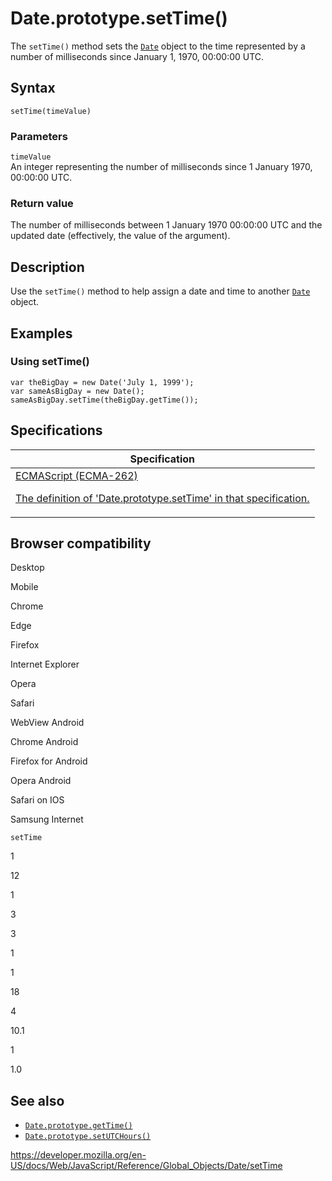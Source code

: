 # Date.prototype.setTime()

The `setTime()` method sets the [`Date`](../date) object to the time represented by a number of milliseconds since January 1, 1970, 00:00:00 UTC.

## Syntax

    setTime(timeValue)

### Parameters

`timeValue`  
An integer representing the number of milliseconds since 1 January 1970, 00:00:00 UTC.

### Return value

The number of milliseconds between 1 January 1970 00:00:00 UTC and the updated date (effectively, the value of the argument).

## Description

Use the `setTime()` method to help assign a date and time to another [`Date`](../date) object.

## Examples

### Using setTime()

    var theBigDay = new Date('July 1, 1999');
    var sameAsBigDay = new Date();
    sameAsBigDay.setTime(theBigDay.getTime());

## Specifications

<table><thead><tr class="header"><th>Specification</th></tr></thead><tbody><tr class="odd"><td><a href="https://tc39.es/ecma262/#sec-date.prototype.settime">ECMAScript (ECMA-262) 
<br/>


<span class="small">The definition of 'Date.prototype.setTime' in that specification.</span></a></td></tr></tbody></table>

## Browser compatibility

Desktop

Mobile

Chrome

Edge

Firefox

Internet Explorer

Opera

Safari

WebView Android

Chrome Android

Firefox for Android

Opera Android

Safari on IOS

Samsung Internet

`setTime`

1

12

1

3

3

1

1

18

4

10.1

1

1.0

## See also

-   [`Date.prototype.getTime()`](gettime)
-   [`Date.prototype.setUTCHours()`](setutchours)

<a href="https://developer.mozilla.org/en-US/docs/Web/JavaScript/Reference/Global_Objects/Date/setTime" class="_attribution-link">https://developer.mozilla.org/en-US/docs/Web/JavaScript/Reference/Global_Objects/Date/setTime</a>
